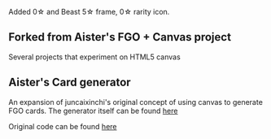 Added 0☆ and Beast 5☆ frame, 0☆ rarity icon.

## Forked from Aister's FGO + Canvas project
Several projects that experiment on HTML5 canvas

## Aister's Card generator

An expansion of juncaixinchi's original concept of using canvas to generate FGO cards. The generator itself can be found [here](https://aister.github.io/FGO/fgo.html)

Original code can be found [here](https://github.com/juncaixinchi/FGO)

